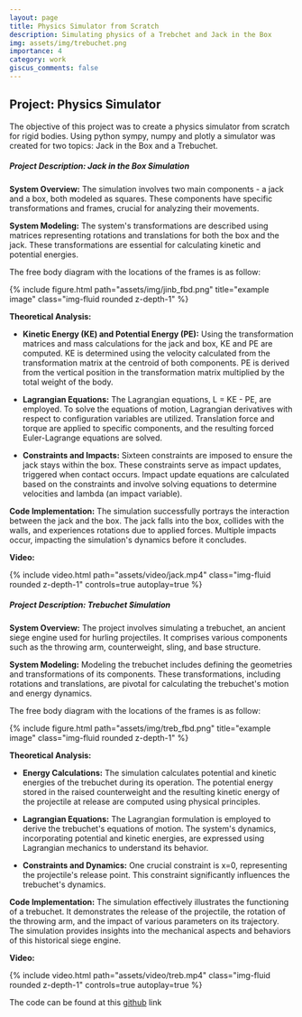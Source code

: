 ```yaml
---
layout: page
title: Physics Simulator from Scratch
description: Simulating physics of a Trebchet and Jack in the Box
img: assets/img/trebuchet.png
importance: 4
category: work
giscus_comments: false
---
```


## Project: Physics Simulator

The objective of this project was to create a physics simulator from scratch for rigid bodies. Using python sympy, numpy and plotly a simulator was created for two topics: Jack in the Box and a Trebuchet. 


##### **Project Description: Jack in the Box Simulation**

**System Overview:**
The simulation involves two main components - a jack and a box, both modeled as squares. These components have specific transformations and frames, crucial for analyzing their movements.

**System Modeling:**
The system's transformations are described using matrices representing rotations and translations for both the box and the jack. These transformations are essential for calculating kinetic and potential energies.

The free body diagram with the locations of the frames is as follow:

<div class="row">
    <div class="col-sm mt-3 mt-md-0">
        {% include figure.html path="assets/img/jinb_fbd.png" title="example image" class="img-fluid rounded z-depth-1" %}
    </div>
</div>

**Theoretical Analysis:**
- **Kinetic Energy (KE) and Potential Energy (PE):**
  Using the transformation matrices and mass calculations for the jack and box, KE and PE are computed. KE is determined using the velocity calculated from the transformation matrix at the centroid of both components. PE is derived from the vertical position in the transformation matrix multiplied by the total weight of the body.
  
- **Lagrangian Equations:**
  The Lagrangian equations, L = KE - PE, are employed. To solve the equations of motion, Lagrangian derivatives with respect to configuration variables are utilized. Translation force and torque are applied to specific components, and the resulting forced Euler-Lagrange equations are solved.

- **Constraints and Impacts:**
  Sixteen constraints are imposed to ensure the jack stays within the box. These constraints serve as impact updates, triggered when contact occurs. Impact update equations are calculated based on the constraints and involve solving equations to determine velocities and lambda (an impact variable).

**Code Implementation:**
The simulation successfully portrays the interaction between the jack and the box. The jack falls into the box, collides with the walls, and experiences rotations due to applied forces. Multiple impacts occur, impacting the simulation's dynamics before it concludes.

**Video:**
<div class="row">
    <div class="col-sm mt-3 mt-md-0">
        {% include video.html path="assets/video/jack.mp4" class="img-fluid rounded z-depth-1" controls=true autoplay=true %}
    </div>
</div>

##### **Project Description: Trebuchet Simulation**

**System Overview:**
The project involves simulating a trebuchet, an ancient siege engine used for hurling projectiles. It comprises various components such as the throwing arm, counterweight, sling, and base structure.

**System Modeling:**
Modeling the trebuchet includes defining the geometries and transformations of its components. These transformations, including rotations and translations, are pivotal for calculating the trebuchet's motion and energy dynamics. 

The free body diagram with the locations of the frames is as follow:

<div class="row">
    <div class="col-sm mt-3 mt-md-0">
        {% include figure.html path="assets/img/treb_fbd.png" title="example image" class="img-fluid rounded z-depth-1" %}
    </div>
</div>

**Theoretical Analysis:**
- **Energy Calculations:**
  The simulation calculates potential and kinetic energies of the trebuchet during its operation. The potential energy stored in the raised counterweight and the resulting kinetic energy of the projectile at release are computed using physical principles.

- **Lagrangian Equations:**
  The Lagrangian formulation is employed to derive the trebuchet's equations of motion. The system's dynamics, incorporating potential and kinetic energies, are expressed using Lagrangian mechanics to understand its behavior.

- **Constraints and Dynamics:**
  One crucial constraint is x=0, representing the projectile's release point. This constraint significantly influences the trebuchet's dynamics.

**Code Implementation:**
The simulation effectively illustrates the functioning of a trebuchet. It demonstrates the release of the projectile, the rotation of the throwing arm, and the impact of various parameters on its trajectory. The simulation provides insights into the mechanical aspects and behaviors of this historical siege engine.

**Video:**
<div class="row">
    <div class="col-sm mt-3 mt-md-0">
        {% include video.html path="assets/video/treb.mp4" class="img-fluid rounded z-depth-1" controls=true autoplay=true %}
    </div>
</div>


The code can be found at this [github](https://github.com/sdalal1/Physics-Simulator) link 